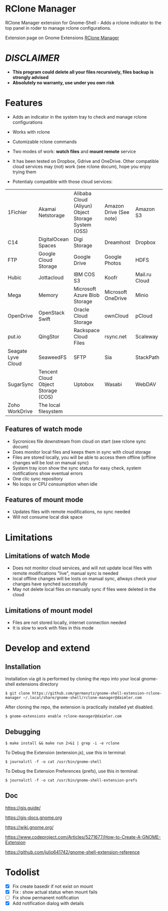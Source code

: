 RClone Manager
==============

RClone Manager extension for Gnome-Shell - Adds a rclone indicator to the top panel in roder to manage rclone configurations.

Extension page on Gnome Extensions [RClone Manager](https://extensions.gnome.org/extension/rclone-manager@daimler.com)

# **_DISCLAIMER_**

- **This program could delete all your files recursively, files backup is strongly advised**
- **Absolutely no warranty, use under you own risk**

# Features 

- Adds an indicator in the system tray to check and manage rclone configurations

- Works with rclone
- Cutomizable rclone commands
- Two modes of work: **watch files** and **mount remote** service
- It has been tested on Dropbox, Gdrive and OneDrive. Other compatible cloud services may (not) work (see rclone docum), hope you enjoy trying them
- Potentialy compatible with those cloud services: 

|||||||
|--|--|--|--|--|--|
1Fichier| Akamai Netstorage| Alibaba Cloud (Aliyun) Object Storage System (OSS)| Amazon Drive (See note)| Amazon S3| Backblaze B2| Box| Ceph| Citrix ShareFile| 
C14| DigitalOcean Spaces| Digi Storage| Dreamhost| Dropbox| Enterprise File Fabric| 
FTP| Google Cloud Storage| Google Drive|Google Photos| HDFS| HTTP| 
Hubic| Jottacloud| IBM COS S3| Koofr| Mail.ru Cloud| Memset Memstore| 
Mega| Memory| Microsoft Azure Blob Storage| Microsoft OneDrive| Minio| Nextcloud| OVH| 
OpenDrive| OpenStack Swift| Oracle Cloud Storage| ownCloud| pCloud| premiumize.me| 
put.io| QingStor| Rackspace Cloud Files| rsync.net| Scaleway| Seafile| 
Seagate Lyve Cloud| SeaweedFS| SFTP| Sia| StackPath| Storj| 
SugarSync| Tencent Cloud Object Storage (COS)| Uptobox| Wasabi| WebDAV| Yandex Disk| 
Zoho WorkDrive| The local filesystem 

## Features of watch mode

- Sycronices file downstream from cloud on start (see rclone sync docum)
- Does monitor local files and keeps them in sync with cloud storage
- Files are stored locally, you will be able to access them offline (offline changes will be lost on manual sync)
- System tray icon show the sync status for easy check, system notifications show eventual errors
- One clic sync repository
- No loops or CPU consumiption when idle

## Features of mount mode

- Updates files with remote modifications, no sync needed
- Will not consume local disk space

# Limitations

## Limitations of watch Mode

- Does not monitor cloud services, and will not update local files with remote modifications "live", manual sync is needed
- local offline changes will be losts on manual sync, allways check your changes have synched successfully
- May not delete local files on manually sync if files were deleted in the cloud

## Limitations of mount model

- Files are not stored locally, internet connection needed
- It is slow to work with files in this mode

# Develop and extend
## Installation

Installation via git is performed by cloning the repo into your local gnome-shell extensions directory

    $ git clone https://github.com/germanztz/gnome-shell-extension-rclone-manager ~/.local/share/gnome-shell/rclone-manager@daimler.com

After cloning the repo, the extension is practically installed yet disabled. 

    $ gnome-extensions enable rclone-manager@daimler.com

## Debugging

    $ make install && make run 2>&1 | grep -i -e rclone

To Debug the Extension (extension.js), use this in terminal:

    $ journalctl -f -o cat /usr/bin/gnome-shell

To Debug the Extension Preferences (prefs), use this in terminal:

    $ journalctl -f -o cat /usr/bin/gnome-shell-extension-prefs

## Doc

https://gjs.guide/

https://gjs-docs.gnome.org

https://wiki.gnome.org/

https://www.codeproject.com/Articles/5271677/How-to-Create-A-GNOME-Extension

https://github.com/julio641742/gnome-shell-extension-reference

# Todolist

- [x] Fix create basedir if not exist on mount
- [x] Fix 
: show actual status when mount fails
- [ ] Fix show permanent notification
- [x] Add notification dialog with details
